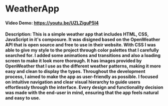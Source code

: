 # WeatherApp
#### Video Demo: https://youtu.be/UZLZiguP5I4
#### Description: This is a simple weather app that includes HTML, CSS, JavaScript in it's composure. It was disigned based on the OpenWeather API that is open source and free to use in their website. With CSS I was able to give my style to the project through color palettes that I carefully searched for. I added some animations and transitions and also a loading screen to make it look more thorough. It has images provided by OpenWeather that I use as the different weather patterns, making it more easy and clean to display the types. Throughout the development process, I aimed to make the app as user-friendly as possible. I focused on intuitive navigation and clear visual hierarchy to guide users effortlessly through the interface. Every design and functionality decision was made with the end-user in mind, ensuring that the app feels natural and easy to use.